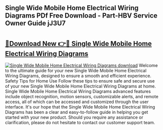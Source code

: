 ## Single Wide Mobile Home Electrical Wiring Diagrams PDf Free Download - Part-HBV Service Owner Guide jJ3U7

# <h2><a href="http://dftgwlm.blite.top/?on=Single+Wide+Mobile+Home+Electrical+Wiring+Diagrams">🔗Download New 👉🔴 Single Wide Mobile Home Electrical Wiring Diagrams</a></h2>

[![Single Wide Mobile Home Electrical Wiring Diagrams download](https://i.imgur.com/lujVjoI.png)](http://dftgwlm.blite.top/?on=Single+Wide+Mobile+Home+Electrical+Wiring+Diagrams)
Welcome to the ultimate guide for your new Single Wide Mobile Home Electrical Wiring Diagrams, designed to ensure a smooth and efficient experience. Safety Tips for Home Use Follow these tips to ensure safe and secure use of your new Single Wide Mobile Home Electrical Wiring Diagrams at home. Single Wide Mobile Home Electrical Wiring Diagrams advanced features include object recognition, motion sensors, customizable alerts, and remote access, all of which can be accessed and customized through the user interface. It's our hope that the Single Wide Mobile Home Electrical Wiring Diagrams has been a clear and easy-to-follow guide in helping you get started with your new product. Should you require any assistance or clarification, please do not hesitate to contact our customer support team.
